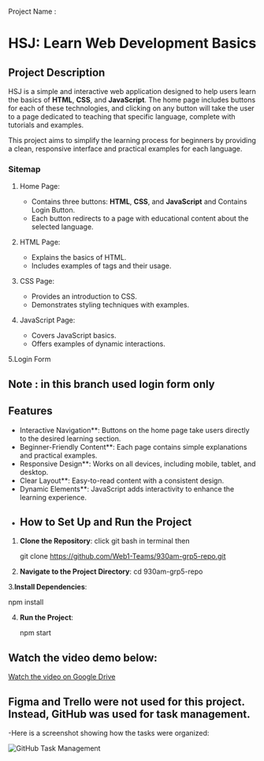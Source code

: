 Project Name :
 # HSJ: Learn Web Development Basics

## Project Description
HSJ is a simple and interactive web application designed to help users learn the basics of **HTML**, **CSS**, and **JavaScript**. The home page includes buttons for each of these technologies, and clicking on any button will take the user to a page dedicated to teaching that specific language, complete with tutorials and examples.

This project aims to simplify the learning process for beginners by providing a clean, responsive interface and practical examples for each language.


 ### Sitemap
1. Home Page:  
   - Contains three buttons: **HTML**, **CSS**, and **JavaScript** and Contains Login Button.
   - Each button redirects to a page with educational content about the selected language.
   
2. HTML Page:  
   - Explains the basics of HTML.  
   - Includes examples of tags and their usage.
   
3. CSS Page:  
   - Provides an introduction to CSS.  
   - Demonstrates styling techniques with examples.
   
4. JavaScript Page:  
   - Covers JavaScript basics.  
   - Offers examples of dynamic interactions.
     
5.Login Form

## Note : in this branch used login form only 
   
##  Features
- Interactive Navigation**: Buttons on the home page take users directly to the desired learning section.
- Beginner-Friendly Content**: Each page contains simple explanations and practical examples.
- Responsive Design**: Works on all devices, including mobile, tablet, and desktop.
- Clear Layout**: Easy-to-read content with a consistent design.
- Dynamic Elements**: JavaScript adds interactivity to enhance the learning experience.
- 
  ## How to Set Up and Run the Project

1. **Clone the Repository**:
  click  git bash in terminal then
    
   git clone https://github.com/Web1-Teams/930am-grp5-repo.git
   
2. **Navigate to the Project Directory**:
   cd 930am-grp5-repo
   
3.**Install Dependencies**:

  npm install

4. **Run the Project**:

   npm start


## Watch the video demo below:
[Watch the video on Google Drive](https://drive.google.com/file/d/190UTJ2aiGhqU0S4MX4KOsJuBXEwbTgdG/view?usp=sharing)


## Figma and Trello were not used for this project. Instead, GitHub was used for task management.

-Here is a screenshot showing how the tasks were organized:

![GitHub Task Management](https://drive.google.com/file/d/190UTJ2aiGhqU0S4MX4KOsJuBXEwbTgdG/view?usp=sharing)









   
   

  
